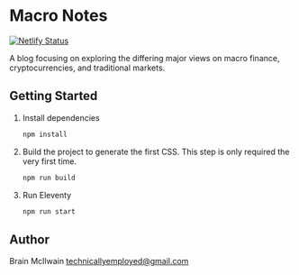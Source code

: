 # Macro Notes

[![Netlify Status](https://api.netlify.com/api/v1/badges/510602ff-9c2a-4e9a-a142-2f7ff4d72ccb/deploy-status)](https://app.netlify.com/sites/macro-notes/deploys)

A blog focusing on exploring the differing major views on macro finance, cryptocurrencies, and traditional markets.

## Getting Started

1. Install dependencies

   ```sh
   npm install
   ```

2. Build the project to generate the first CSS. This step is only required the very first time.

   ```sh
   npm run build
   ```

3. Run Eleventy

   ```sh
   npm run start
   ```

## Author

Brain McIlwain <technicallyemployed@gmail.com>

